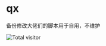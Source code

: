 # qx
备份修改大佬们的脚本用于自用，不维护

![Total visitor](https://visitor-count-badge.herokuapp.com/total.svg?repo_id=zeng-ws/quantumultx)
